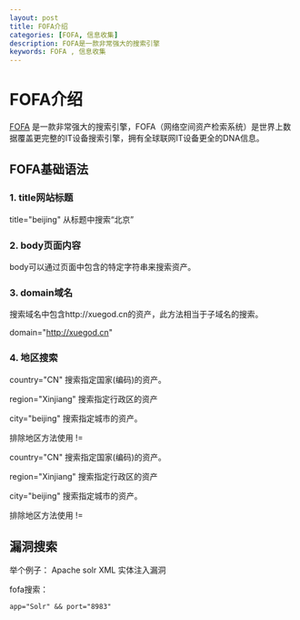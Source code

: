 ```yaml
---
layout: post
title: FOFA介绍
categories: [FOFA, 信息收集]
description: FOFA是一款非常强大的搜索引擎
keywords: FOFA , 信息收集
---
```



# FOFA介绍


[FOFA](https://fofa.so/) 是一款非常强大的搜索引擎，FOFA（网络空间资产检索系统）是世界上数据覆盖更完整的IT设备搜索引擎，拥有全球联网IT设备更全的DNA信息。

## FOFA基础语法

### 1. title网站标题

title="beijing" 从标题中搜索“北京”

### 2. body页面内容

body可以通过页面中包含的特定字符串来搜索资产。

### 3. domain域名

搜索域名中包含http://xuegod.cn的资产，此方法相当于子域名的搜索。

domain="http://xuegod.cn"


### 4. 地区搜索
country="CN" 搜索指定国家(编码)的资产。

region="Xinjiang" 搜索指定行政区的资产

city="beijing" 搜索指定城市的资产。

排除地区方法使用 !=

country="CN" 搜索指定国家(编码)的资产。

region="Xinjiang" 搜索指定行政区的资产

city="beijing" 搜索指定城市的资产。

排除地区方法使用 !=

## 漏洞搜索

举个例子：
Apache solr XML 实体注入漏洞

fofa搜索：

```
app="Solr" && port="8983"
```